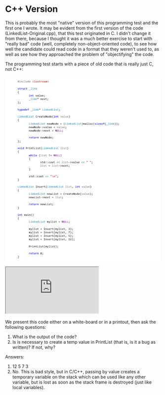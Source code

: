 # C++ Version

This is probably the most "native" version of this programming test and the first one I wrote.  It may be evident from the first version of the code (LinkedList-Original.cpp), that this test originated in
C.  I didn't change it from there, because I thought it was a much better exercise to start with "really bad" code (well, completely non-object-oriented code), to see how well the candidate could read code
in a format that they weren't used to, as well as see how they approached the problem of "objectifying" the code.

The programming test starts with a piece of old code that is really just C, not C++:

![LinkedList-Original.cpp](LinkedList-Original.png)

<iframe src="https://github.com/aaron-enright/programming-tests/blob/master/LinkedLists/C-plus-plus/LinkedLists/LinkedList-Original/LinkedList-Original.cpp">
Your browser does not support the iframe tag!
</iframe>

We present this code either on a white-board or in a printout, then ask the following questions:

1. What is the output of the code?
2. Is is necessary to create a temp value in PrintList (that is, is it a bug as written)?  If not, why?

Answers:

1. 12 5 7 3
2. No.  This is bad style, but in C/C++, passing by value creates a temporary variable on the stack which can be used like any other variable, but is lost as soon as the stack frame is destroyed (just
like local variables).